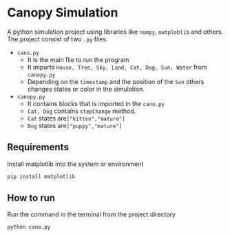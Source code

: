 
# Canopy Simulation

A python simulation project using libraries like `numpy`, `matploblib` and others. The project consist of two `.py` files.
- `cano.py`
  - It is the main file to run the program
  - It imports `House, Tree, Sky, Land, Cat, Dog, Sun, Water` from `canopy.py`
  - Depending on the `timestamp` and the position of the `Sun` others changes states or color in the simulation.
- `canopy.py`
  - It contains blocks that is imported in the `cano.py`
  - `Cat, Dog` contains `stepChange` method.
  - `Cat` states are`["kitten","mature"]`
  - `Dog` states are`["puppy","mature"]`

## Requirements
Install matplotlib into the system or environment 
```python
pip install matplotlib
```
## How to run
Run the command in the terminal from the project directory 
```bash
python cano.py
```